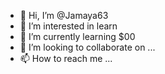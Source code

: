 - 👋 Hi, I’m @Jamaya63
- 👀 I’m interested in learn
- 🌱 I’m currently learning $00
- 💞️ I’m looking to collaborate on ...
- 📫 How to reach me ...

<!---
Jamaya63/Jamaya63 is a ✨ special ✨ repository because its `README.md` (this file) appears on your GitHub profile.
You can click the Preview link to take a look at your changes.
--->
